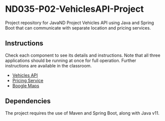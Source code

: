 # ND035-P02-VehiclesAPI-Project

Project repository for JavaND Project Vehicles API using Java and Spring Boot that can communicate with separate location and pricing services.

## Instructions

Check each component to see its details and instructions. Note that all three applications
should be running at once for full operation. Further instructions are available in the classroom.

- [Vehicles API](P02-VehiclesAPI/vehicles-api/README.md)
- [Pricing Service](P02-VehiclesAPI/pricing-service/README.md)
- [Boogle Maps](P02-VehiclesAPI/boogle-maps/README.md)

## Dependencies

The project requires the use of Maven and Spring Boot, along with Java v11.
